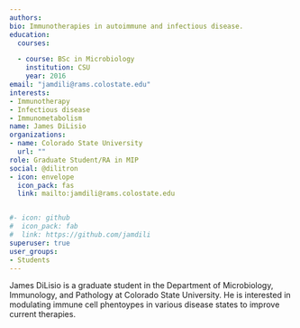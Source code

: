 ```yaml
---
authors:
bio: Immunotherapies in autoimmune and infectious disease.  
education:
  courses:

  - course: BSc in Microbiology
    institution: CSU
    year: 2016
email: "jamdili@rams.colostate.edu"
interests:
- Immunotherapy
- Infectious disease
- Immunometabolism
name: James DiLisio
organizations: 
- name: Colorado State University
  url: ""
role: Graduate Student/RA in MIP
social: @dilitron
- icon: envelope
  icon_pack: fas
  link: mailto:jamdili@rams.colostate.edu


#- icon: github
#  icon_pack: fab
#  link: https://github.com/jamdili
superuser: true
user_groups:
- Students
---
```


James DiLisio is a graduate student in the Department of Microbiology, Immunology, and Pathology at Colorado State University. He is interested in modulating immune cell phentoypes in various disease states to improve current therapies.  
